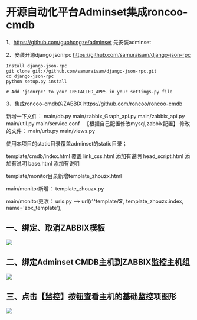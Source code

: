 # 开源自动化平台Adminset集成roncoo-cmdb

1、https://github.com/guohongze/adminset 先安装adminset

2、安装开源django jsonrpc
https://github.com/samuraisam/django-json-rpc

    Install django-json-rpc
    git clone git://github.com/samuraisam/django-json-rpc.git
    cd django-json-rpc
    python setup.py install

    # Add 'jsonrpc' to your INSTALLED_APPS in your settings.py file

3、集成roncoo-cmdb的ZABBIX https://github.com/roncoo/roncoo-cmdb

新增一下文件：
main/db.py
main/zabbix_Graph_api.py
main/zabbix_api.py
main/util.py
main/service.conf   【根据自己配置修改mysql,zabbix配置】
修改的文件：
main/urls.py
main/views.py

使用本项目的static目录覆盖adminset的static目录；

template/cmdb/index.html 覆盖
link_css.html 添加有说明
head_script.html 添加有说明
base.html 添加有说明

template/monitor目录新增template_zhouzx.html


main/monitor新增：
template_zhouzx.py

main/monitor更改：
urls.py --> url(r'^template/$', template_zhouzx.index, name='zbx_template'),










## 一、绑定、取消ZABBIX模板

![](https://i.imgur.com/4aEEwnv.png)



## 二、绑定Adminset CMDB主机到ZABBIX监控主机组

![](https://i.imgur.com/WmBoqHQ.png)

## 三、点击【监控】按钮查看主机的基础监控项图形

![](https://i.imgur.com/qgmTSBP.png)
